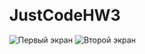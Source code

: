 # JustCodeHW3
![Первый экран](<img src="https://github.com/nursultanamanzhol/JustCodeHW3/blob/main/Second%20screen.png" whidth = 400 >) ![Второй экран](<img src="https://github.com/nursultanamanzhol/JustCodeHW3/blob/main/Second%20screen.png" whidth = 400 >)

